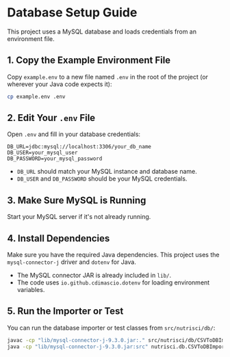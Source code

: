 # Database Setup Guide

This project uses a MySQL database and loads credentials from an environment file.

## 1. Copy the Example Environment File

Copy `example.env` to a new file named `.env` in the root of the project (or wherever your Java code expects it):

```sh
cp example.env .env
```

## 2. Edit Your `.env` File

Open `.env` and fill in your database credentials:

```
DB_URL=jdbc:mysql://localhost:3306/your_db_name
DB_USER=your_mysql_user
DB_PASSWORD=your_mysql_password
```

- `DB_URL` should match your MySQL instance and database name.
- `DB_USER` and `DB_PASSWORD` should be your MySQL credentials.

## 3. Make Sure MySQL is Running

Start your MySQL server if it's not already running.

## 4. Install Dependencies

Make sure you have the required Java dependencies. This project uses the `mysql-connector-j` driver and `dotenv` for Java.

- The MySQL connector JAR is already included in `lib/`.
- The code uses `io.github.cdimascio.dotenv` for loading environment variables.

## 5. Run the Importer or Test

You can run the database importer or test classes from `src/nutrisci/db/`:

```sh
javac -cp "lib/mysql-connector-j-9.3.0.jar:." src/nutrisci/db/CSVToDBImporter.java
java -cp "lib/mysql-connector-j-9.3.0.jar:src" nutrisci.db.CSVToDBImporter
```
